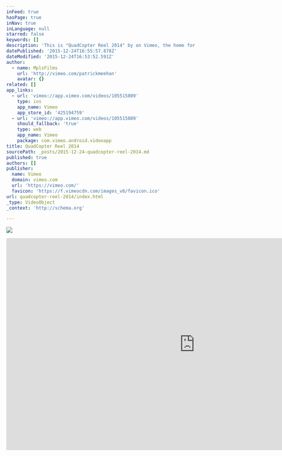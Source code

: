 ```yaml
---
inFeed: true
hasPage: true
inNav: true
inLanguage: null
starred: false
keywords: []
description: 'This is "QuadCopter Reel 2014" by on Vimeo, the home for high quality videos and the people who love them.'
datePublished: '2015-12-24T16:55:57.878Z'
dateModified: '2015-12-24T16:53:52.591Z'
author:
  - name: MplsFilms
    url: 'http://vimeo.com/patrickmeehan'
    avatar: {}
related: []
app_links:
  - url: 'vimeo://app.vimeo.com/videos/105515809'
    type: ios
    app_name: Vimeo
    app_store_id: '425194759'
  - url: 'vimeo://app.vimeo.com/videos/105515809'
    should_fallback: 'true'
    type: web
    app_name: Vimeo
    package: com.vimeo.android.videoapp
title: QuadCopter Reel 2014
sourcePath: _posts/2015-12-24-quadcopter-reel-2014.md
published: true
authors: []
publisher:
  name: Vimeo
  domain: vimeo.com
  url: 'https://vimeo.com/'
  favicon: 'https://f.vimeocdn.com/images_v6/favicon.ico'
url: quadcopter-reel-2014/index.html
_type: VideoObject
_context: 'http://schema.org'

---
```

![](https://the-grid-user-content.s3-us-west-2.amazonaws.com/9512a942-432c-449c-bc70-6e1072b4b2df.jpg)

<iframe src="https://cdn.embedly.com/widgets/media.html?src=https%3A%2F%2Fplayer.vimeo.com%2Fvideo%2F105515809&amp;url=https%3A%2F%2Fvimeo.com%2F105515809&amp;image=http%3A%2F%2Fi.vimeocdn.com%2Fvideo%2F488331474_1280.jpg&amp;key=b7d04c9b404c499eba89ee7072e1c4f7&amp;type=text%2Fhtml&amp;schema=vimeo" width="1000" height="563" scrolling="no" frameborder="0" allowfullscreen="allowfullscreen" style=""></iframe>